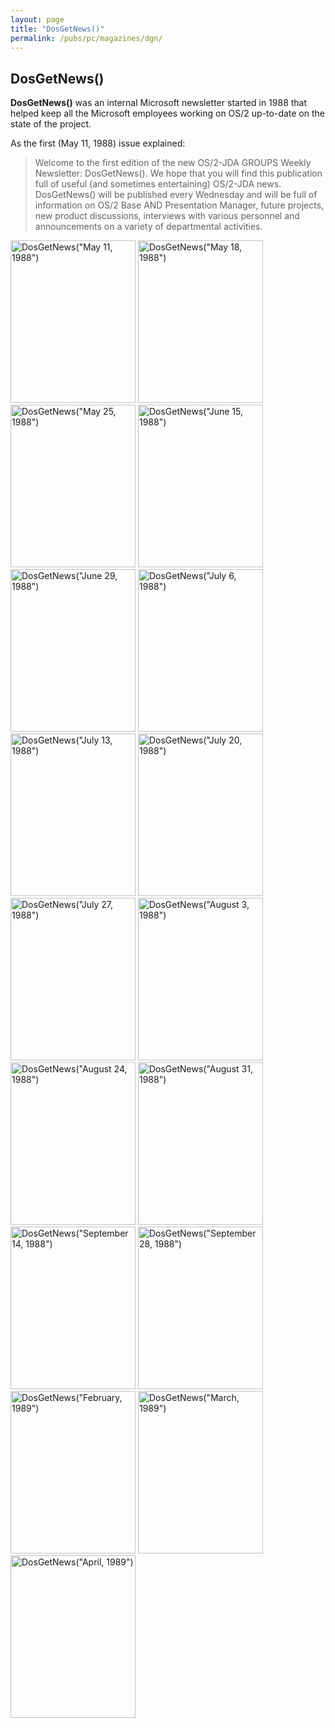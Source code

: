 ```yaml
---
layout: page
title: "DosGetNews()"
permalink: /pubs/pc/magazines/dgn/
---
```


DosGetNews()
------------

**DosGetNews()** was an internal Microsoft newsletter started in 1988 that helped keep all the
Microsoft employees working on OS/2 up-to-date on the state of the project.

As the first (May 11, 1988) issue explained:

> Welcome to the first edition of the new OS/2-JDA GROUPS Weekly Newsletter: DosGetNews().  We hope
that you will find this publication full of useful (and sometimes entertaining) OS/2-JDA news.
DosGetNews() will be published every Wednesday and will be full of information on OS/2 Base AND
Presentation Manager, future projects, new product discussions, interviews with various personnel and
announcements on a variety of departmental activities.

[<img src="http://archive.pcjs.org/pubs/pc/magazines/dgn/1988-05-11/thumbs/DosGetNews--1988-05-11 1.jpeg" width="200" height="260" alt='DosGetNews("May 11, 1988")'/>](1988-05-11/)
[<img src="http://archive.pcjs.org/pubs/pc/magazines/dgn/1988-05-18/thumbs/DosGetNews--1988-05-18 1.jpeg" width="200" height="260" alt='DosGetNews("May 18, 1988")'/>](1988-05-18/)
[<img src="http://archive.pcjs.org/pubs/pc/magazines/dgn/1988-05-25/thumbs/DosGetNews--1988-05-25 1.jpeg" width="200" height="260" alt='DosGetNews("May 25, 1988")'/>](1988-05-25/)
[<img src="http://archive.pcjs.org/pubs/pc/magazines/dgn/1988-06-15/thumbs/DosGetNews--1988-06-15 1.jpeg" width="200" height="260" alt='DosGetNews("June 15, 1988")'/>](1988-06-15/)
[<img src="http://archive.pcjs.org/pubs/pc/magazines/dgn/1988-06-29/thumbs/DosGetNews--1988-06-29 1.jpeg" width="200" height="260" alt='DosGetNews("June 29, 1988")'/>](1988-06-29/)
[<img src="http://archive.pcjs.org/pubs/pc/magazines/dgn/1988-07-06/thumbs/DosGetNews--1988-07-06 1.jpeg" width="200" height="260" alt='DosGetNews("July 6, 1988")'/>](1988-07-06/)
[<img src="http://archive.pcjs.org/pubs/pc/magazines/dgn/1988-07-13/thumbs/DosGetNews--1988-07-13 1.jpeg" width="200" height="260" alt='DosGetNews("July 13, 1988")'/>](1988-07-13/)
[<img src="http://archive.pcjs.org/pubs/pc/magazines/dgn/1988-07-20/thumbs/DosGetNews--1988-07-20 1.jpeg" width="200" height="260" alt='DosGetNews("July 20, 1988")'/>](1988-07-20/)
[<img src="http://archive.pcjs.org/pubs/pc/magazines/dgn/1988-07-27/thumbs/DosGetNews--1988-07-27 1.jpeg" width="200" height="260" alt='DosGetNews("July 27, 1988")'/>](1988-07-27/)
[<img src="http://archive.pcjs.org/pubs/pc/magazines/dgn/1988-08-03/thumbs/DosGetNews--1988-08-03 1.jpeg" width="200" height="260" alt='DosGetNews("August 3, 1988")'/>](1988-08-03/)
[<img src="http://archive.pcjs.org/pubs/pc/magazines/dgn/1988-08-24/thumbs/DosGetNews--1988-08-24 1.jpeg" width="200" height="260" alt='DosGetNews("August 24, 1988")'/>](1988-08-24/)
[<img src="http://archive.pcjs.org/pubs/pc/magazines/dgn/1988-08-31/thumbs/DosGetNews--1988-08-31 1.jpeg" width="200" height="260" alt='DosGetNews("August 31, 1988")'/>](1988-08-31/)
[<img src="http://archive.pcjs.org/pubs/pc/magazines/dgn/1988-09-14/thumbs/DosGetNews--1988-09-14 1.jpeg" width="200" height="260" alt='DosGetNews("September 14, 1988")'/>](1988-09-14/)
[<img src="http://archive.pcjs.org/pubs/pc/magazines/dgn/1988-09-28/thumbs/DosGetNews--1988-09-28 1.jpeg" width="200" height="260" alt='DosGetNews("September 28, 1988")'/>](1988-09-28/)
[<img src="http://archive.pcjs.org/pubs/pc/magazines/dgn/1989-02/thumbs/DosGetNews--1989-02 1.jpeg" width="200" height="260" alt='DosGetNews("February, 1989")'/>](1989-02/)
[<img src="http://archive.pcjs.org/pubs/pc/magazines/dgn/1989-03/thumbs/DosGetNews--1989-03 1.jpeg" width="200" height="260" alt='DosGetNews("March, 1989")'/>](1989-03/)
[<img src="http://archive.pcjs.org/pubs/pc/magazines/dgn/1989-04/thumbs/DosGetNews--1989-04 1.jpeg" width="200" height="260" alt='DosGetNews("April, 1989")'/>](1989-04/)
